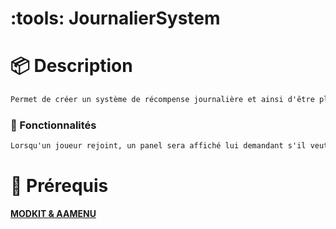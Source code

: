 # :tools: JournalierSystem

# :package:  Description
```md
Permet de créer un système de récompense journalière et ainsi d'être plus immersif.  
```

### :toolbox:  Fonctionnalités
```markdown
Lorsqu'un joueur rejoint, un panel sera affiché lui demandant s'il veut prendre son journalier. Il recevra une somme configurable dans le webhook et un cooldown sera appliqué.
```

# :pushpin: Prérequis
**[MODKIT & AAMENU](https://github.com/Aarnow/NovaLife_ModKit-Releases/releases/latest)**

